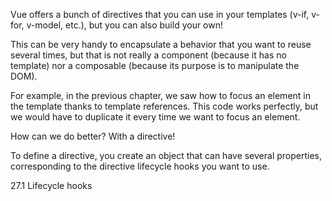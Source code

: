 Vue offers a bunch of directives that you can use in your templates (v-if, v-for, v-model, etc.), but
you can also build your own!

This can be very handy to encapsulate a behavior that you want to reuse several times, but that is
not really a component (because it has no template) nor a composable (because its purpose is to
manipulate the DOM).

For example, in the previous chapter, we saw how to focus an element in the template thanks to
template references. This code works perfectly, but we would have to duplicate it every time we
want to focus an element.

How can we do better? With a directive!

To define a directive, you create an object that can have several properties, corresponding to the
directive lifecycle hooks you want to use.

27.1 Lifecycle hooks




